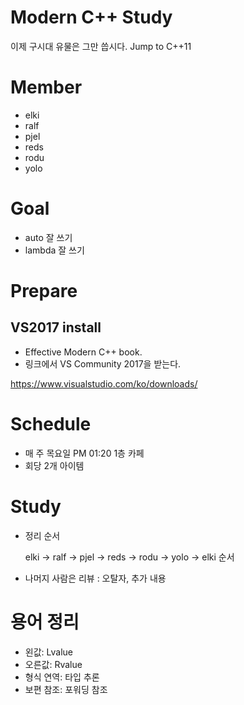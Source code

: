 # Modern C++ Study

이제 구시대 유물은 그만 씁시다. Jump to C++11

# Member

* elki
* ralf
* pjel
* reds
* rodu
* yolo

# Goal

* auto 잘 쓰기
* lambda 잘 쓰기

# Prepare

## VS2017 install

* Effective Modern C++ book.
* 링크에서 VS Community 2017을 받는다.

https://www.visualstudio.com/ko/downloads/

# Schedule

* 매 주 목요일 PM 01:20 1층 카페
* 회당 2개 아이템

# Study

* 정리 순서

    elki -> ralf -> pjel -> reds -> rodu -> yolo -> elki 순서

* 나머지 사람은 리뷰 : 오탈자, 추가 내용

# 용어 정리
* 왼값: Lvalue
* 오른값: Rvalue
* 형식 연역: 타입 추론
* 보편 참조: 포워딩 참조
